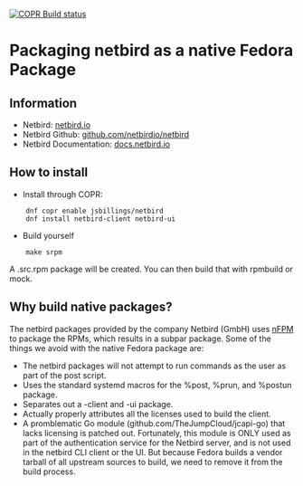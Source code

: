 [![COPR Build status](https://copr.fedorainfracloud.org/coprs/jsbillings/netbird/package/netbird/status_image/last_build.png)](https://copr.fedorainfracloud.org/coprs/jsbillings/netbird/)

# Packaging netbird as a native Fedora Package

## Information

- Netbird: [netbird.io](https://netbird.io/)
- Netbird Github: [github.com/netbirdio/netbird](https://github.com/netbirdio/netbird/)
- Netbird Documentation: [docs.netbird.io](https://docs.netbird.io/)

## How to install

- Install through COPR:

```
    dnf copr enable jsbillings/netbird
    dnf install netbird-client netbird-ui
```

- Build yourself
```
    make srpm
```
A .src.rpm package will be created.  You can then build that with rpmbuild or mock.

## Why build native packages?

The netbird packages provided by the company Netbird (GmbH) uses [nFPM](https://github.com/goreleaser/nfpm) to package the RPMs, which results in a subpar package.  Some of the things we avoid with the native Fedora package are:

- The netbird packages will not attempt to run commands as the user as part of the post script.
- Uses the standard systemd macros for the %post, %prun, and %postun package.
- Separates out a -client and -ui package.
- Actually properly attributes all the licenses used to build the client.
- A promblematic Go module (github.com/TheJumpCloud/jcapi-go) that lacks licensing is patched out.  Fortunately, this module is ONLY used as part of the authentication service for the Netbird server, and is not used in the netbird CLI client or the UI.  But because Fedora builds a vendor tarball of all upstream sources to build, we need to remove it from the build process.

